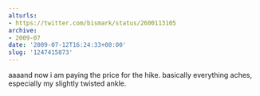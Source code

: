 ```yaml
---
alturls:
- https://twitter.com/bismark/status/2600113105
archive:
- 2009-07
date: '2009-07-12T16:24:33+00:00'
slug: '1247415873'
---
```


aaaand now i am paying the price for the hike. basically everything aches, especially my slightly twisted ankle.


